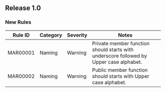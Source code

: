 ## Release 1.0

### New Rules

Rule ID | Category | Severity | Notes
---------|----------|----------|--------------------------------------------------
 MAR00001  | Naming   | Warning  | Private member function should starts with underscore followed by Upper case alphabet.  
 MAR00002  | Naming   | Warning  | Public member function should starts with Upper case alphabet. 